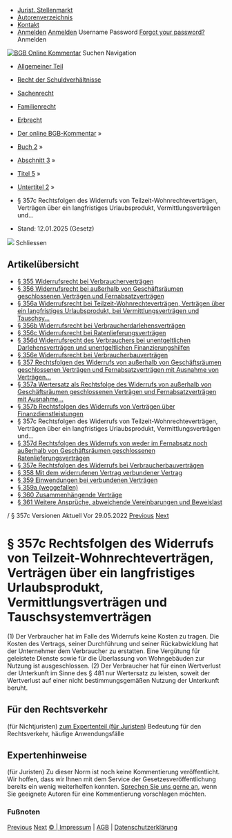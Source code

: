   * [Jurist. Stellenmarkt](https://bgb.kommentar.de/Buch-2/Abschnitt-3/Titel-5/Untertitel-2/</job-board> "Jurist. Stellenmarkt")
  * [Autorenverzeichnis](https://bgb.kommentar.de/Buch-2/Abschnitt-3/Titel-5/Untertitel-2/</Autorenverzeichnis> "Autorenverzeichnis")
  * [Kontakt](https://bgb.kommentar.de/Buch-2/Abschnitt-3/Titel-5/Untertitel-2/</Kontakt>)
  * [Anmelden](https://bgb.kommentar.de/Buch-2/Abschnitt-3/Titel-5/Untertitel-2/<#login> "show login form") [Anmelden](https://bgb.kommentar.de/Buch-2/Abschnitt-3/Titel-5/Untertitel-2/<#> "hide login form") Username Password
[Forgot your password?](https://bgb.kommentar.de/Buch-2/Abschnitt-3/Titel-5/Untertitel-2/</user/forgotpassword>) Anmelden 


[![BGB Online Kommentar](https://bgb.kommentar.de/extension/bgb/design/bgb/images/logo.png)](https://bgb.kommentar.de/Buch-2/Abschnitt-3/Titel-5/Untertitel-2/</> "BGB Online Kommentar")
Suchen
Navigation
  * [Allgemeiner Teil](https://bgb.kommentar.de/Buch-2/Abschnitt-3/Titel-5/Untertitel-2/</Buch-1>)
  * [Recht der Schuldverhältnisse](https://bgb.kommentar.de/Buch-2/Abschnitt-3/Titel-5/Untertitel-2/</Buch-2>)
  * [Sachenrecht](https://bgb.kommentar.de/Buch-2/Abschnitt-3/Titel-5/Untertitel-2/</Buch-3>)
  * [Familienrecht](https://bgb.kommentar.de/Buch-2/Abschnitt-3/Titel-5/Untertitel-2/</Buch-4>)
  * [Erbrecht](https://bgb.kommentar.de/Buch-2/Abschnitt-3/Titel-5/Untertitel-2/</Buch-5>)


  * [Der online BGB-Kommentar](https://bgb.kommentar.de/Buch-2/Abschnitt-3/Titel-5/Untertitel-2/</>) »
  * [Buch 2](https://bgb.kommentar.de/Buch-2/Abschnitt-3/Titel-5/Untertitel-2/</Buch-2>) »
  * [Abschnitt 3](https://bgb.kommentar.de/Buch-2/Abschnitt-3/Titel-5/Untertitel-2/</Buch-2/Abschnitt-3>) »
  * [Titel 5](https://bgb.kommentar.de/Buch-2/Abschnitt-3/Titel-5/Untertitel-2/</Buch-2/Abschnitt-3/Titel-5>) »
  * [Untertitel 2](https://bgb.kommentar.de/Buch-2/Abschnitt-3/Titel-5/Untertitel-2/</Buch-2/Abschnitt-3/Titel-5/Untertitel-2>) »
  * § 357c Rechtsfolgen des Widerrufs von Teilzeit-Wohnrechteverträgen, Verträgen über ein langfristiges Urlaubsprodukt, Vermittlungsverträgen und... 
  * Stand: 12.01.2025 (Gesetz) 


![](https://vg01.met.vgwort.de/na/1c9909529ead4f509072c06d9081a7d5)
Schliessen 
## Artikelübersicht
  * [ § 355 Widerrufsrecht bei Verbraucherverträgen ](https://bgb.kommentar.de/Buch-2/Abschnitt-3/Titel-5/Untertitel-2/</Buch-2/Abschnitt-3/Titel-5/Untertitel-2/Widerrufsrecht-bei-Verbrauchervertraegen>)
  * [ § 356 Widerrufsrecht bei außerhalb von Geschäftsräumen geschlossenen Verträgen und Fernabsatzverträgen ](https://bgb.kommentar.de/Buch-2/Abschnitt-3/Titel-5/Untertitel-2/</Buch-2/Abschnitt-3/Titel-5/Untertitel-2/Widerrufsrecht-bei-ausserhalb-von-Geschaeftsraeumen-geschlossenen-Vertraegen-und-Fernabsatzvertraegen>)
  * [ § 356a Widerrufsrecht bei Teilzeit-Wohnrechteverträgen, Verträgen über ein langfristiges Urlaubsprodukt, bei Vermittlungsverträgen und Tauschsy... ](https://bgb.kommentar.de/Buch-2/Abschnitt-3/Titel-5/Untertitel-2/</Buch-2/Abschnitt-3/Titel-5/Untertitel-2/Widerrufsrecht-bei-Teilzeit-Wohnrechtevertraegen-Vertraegen-ueber-ein-langfristiges-Urlaubsprodukt-bei-Vermittlungsvertraegen-und-Tauschsystemvertraegen>)
  * [ § 356b Widerrufsrecht bei Verbraucherdarlehensverträgen ](https://bgb.kommentar.de/Buch-2/Abschnitt-3/Titel-5/Untertitel-2/</Buch-2/Abschnitt-3/Titel-5/Untertitel-2/Widerrufsrecht-bei-Verbraucherdarlehensvertraegen>)
  * [ § 356c Widerrufsrecht bei Ratenlieferungsverträgen ](https://bgb.kommentar.de/Buch-2/Abschnitt-3/Titel-5/Untertitel-2/</Buch-2/Abschnitt-3/Titel-5/Untertitel-2/Widerrufsrecht-bei-Ratenlieferungsvertraegen>)
  * [ § 356d Widerrufsrecht des Verbrauchers bei unentgeltlichen Darlehensverträgen und unentgeltlichen Finanzierungshilfen ](https://bgb.kommentar.de/Buch-2/Abschnitt-3/Titel-5/Untertitel-2/</Buch-2/Abschnitt-3/Titel-5/Untertitel-2/Widerrufsrecht-des-Verbrauchers-bei-unentgeltlichen-Darlehensvertraegen-und-unentgeltlichen-Finanzierungshilfen>)
  * [ § 356e Widerrufsrecht bei Verbraucherbauverträgen ](https://bgb.kommentar.de/Buch-2/Abschnitt-3/Titel-5/Untertitel-2/</Buch-2/Abschnitt-3/Titel-5/Untertitel-2/Widerrufsrecht-bei-Verbraucherbauvertraegen>)
  * [ § 357 Rechtsfolgen des Widerrufs von außerhalb von Geschäftsräumen geschlossenen Verträgen und Fernabsatzverträgen mit Ausnahme von Verträgen... ](https://bgb.kommentar.de/Buch-2/Abschnitt-3/Titel-5/Untertitel-2/</Buch-2/Abschnitt-3/Titel-5/Untertitel-2/Rechtsfolgen-des-Widerrufs-von-ausserhalb-von-Geschaeftsraeumen-geschlossenen-Vertraegen-und-Fernabsatzvertraegen-mit-Ausnahme-von-Vertraegen-ueber-Finanzdienstleistungen>)
  * [ § 357a Wertersatz als Rechtsfolge des Widerrufs von außerhalb von Geschäftsräumen geschlossenen Verträgen und Fernabsatzverträgen mit Ausnahme... ](https://bgb.kommentar.de/Buch-2/Abschnitt-3/Titel-5/Untertitel-2/</Buch-2/Abschnitt-3/Titel-5/Untertitel-2/Wertersatz-als-Rechtsfolge-des-Widerrufs-von-ausserhalb-von-Geschaeftsraeumen-geschlossenen-Vertraegen-und-Fernabsatzvertraegen-mit-Ausnahme-von-Vertraegen-ueber-Finanzdienstleistungen>)
  * [ § 357b Rechtsfolgen des Widerrufs von Verträgen über Finanzdienstleistungen ](https://bgb.kommentar.de/Buch-2/Abschnitt-3/Titel-5/Untertitel-2/</Buch-2/Abschnitt-3/Titel-5/Untertitel-2/Rechtsfolgen-des-Widerrufs-von-Vertraegen-ueber-Finanzdienstleistungen>)
  * § 357c Rechtsfolgen des Widerrufs von Teilzeit-Wohnrechteverträgen, Verträgen über ein langfristiges Urlaubsprodukt, Vermittlungsverträgen und... 
  * [ § 357d Rechtsfolgen des Widerrufs von weder im Fernabsatz noch außerhalb von Geschäftsräumen geschlossenen Ratenlieferungsverträgen ](https://bgb.kommentar.de/Buch-2/Abschnitt-3/Titel-5/Untertitel-2/</Buch-2/Abschnitt-3/Titel-5/Untertitel-2/Rechtsfolgen-des-Widerrufs-von-weder-im-Fernabsatz-noch-ausserhalb-von-Geschaeftsraeumen-geschlossenen-Ratenlieferungsvertraegen>)
  * [ § 357e Rechtsfolgen des Widerrufs bei Verbraucherbauverträgen ](https://bgb.kommentar.de/Buch-2/Abschnitt-3/Titel-5/Untertitel-2/</Buch-2/Abschnitt-3/Titel-5/Untertitel-2/Rechtsfolgen-des-Widerrufs-bei-Verbraucherbauvertraegen>)
  * [ § 358 Mit dem widerrufenen Vertrag verbundener Vertrag ](https://bgb.kommentar.de/Buch-2/Abschnitt-3/Titel-5/Untertitel-2/</Buch-2/Abschnitt-3/Titel-5/Untertitel-2/Mit-dem-widerrufenen-Vertrag-verbundener-Vertrag>)
  * [ § 359 Einwendungen bei verbundenen Verträgen ](https://bgb.kommentar.de/Buch-2/Abschnitt-3/Titel-5/Untertitel-2/</Buch-2/Abschnitt-3/Titel-5/Untertitel-2/Einwendungen-bei-verbundenen-Vertraegen>)
  * [ § 359a (weggefallen) ](https://bgb.kommentar.de/Buch-2/Abschnitt-3/Titel-5/Untertitel-2/</Buch-2/Abschnitt-3/Titel-5/Untertitel-2/weggefallen>)
  * [ § 360 Zusammenhängende Verträge ](https://bgb.kommentar.de/Buch-2/Abschnitt-3/Titel-5/Untertitel-2/</Buch-2/Abschnitt-3/Titel-5/Untertitel-2/Zusammenhaengende-Vertraege>)
  * [ § 361 Weitere Ansprüche, abweichende Vereinbarungen und Beweislast ](https://bgb.kommentar.de/Buch-2/Abschnitt-3/Titel-5/Untertitel-2/</Buch-2/Abschnitt-3/Titel-5/Untertitel-2/Weitere-Ansprueche-abweichende-Vereinbarungen-und-Beweislast>)


/ § 357c 
Versionen  Aktuell Vor 29.05.2022
[Previous](https://bgb.kommentar.de/Buch-2/Abschnitt-3/Titel-5/Untertitel-2/</Buch-2/Abschnitt-3/Titel-5/Untertitel-2/Rechtsfolgen-des-Widerrufs-von-Vertraegen-ueber-Finanzdienstleistungen> "§ 357b Rechtsfolgen des Widerrufs von Verträgen über Finanzdienstleistungen") [Next](https://bgb.kommentar.de/Buch-2/Abschnitt-3/Titel-5/Untertitel-2/</Buch-2/Abschnitt-3/Titel-5/Untertitel-2/Rechtsfolgen-des-Widerrufs-von-weder-im-Fernabsatz-noch-ausserhalb-von-Geschaeftsraeumen-geschlossenen-Ratenlieferungsvertraegen> "§ 357d Rechtsfolgen des Widerrufs von weder im Fernabsatz noch außerhalb von Geschäftsräumen geschlossenen Ratenlieferungsverträgen")
# § 357c Rechtsfolgen des Widerrufs von Teilzeit-Wohnrechteverträgen, Verträgen über ein langfristiges Urlaubsprodukt, Vermittlungsverträgen und Tauschsystemverträgen
(1) Der Verbraucher hat im Falle des Widerrufs keine Kosten zu tragen. Die Kosten des Vertrags, seiner Durchführung und seiner Rückabwicklung hat der Unternehmer dem Verbraucher zu erstatten. Eine Vergütung für geleistete Dienste sowie für die Überlassung von Wohngebäuden zur Nutzung ist ausgeschlossen.
(2) Der Verbraucher hat für einen Wertverlust der Unterkunft im Sinne des § 481 nur Wertersatz zu leisten, soweit der Wertverlust auf einer nicht bestimmungsgemäßen Nutzung der Unterkunft beruht.
## Für den Rechtsverkehr 
(für Nichtjuristen)
[zum Expertenteil (für Juristen)](https://bgb.kommentar.de/Buch-2/Abschnitt-3/Titel-5/Untertitel-2/<#expertenhinweise>)
Bedeutung für den Rechtsverkehr, häufige Anwendungsfälle
## Expertenhinweise
(für Juristen)
Zu dieser Norm ist noch keine Kommentierung veröffentlicht. Wir hoffen, dass wir Ihnen mit dem Service der Gesetzesveröffentlichung bereits ein wenig weiterhelfen konnten. [Sprechen Sie uns gerne an](https://bgb.kommentar.de/Buch-2/Abschnitt-3/Titel-5/Untertitel-2/</Kontakt>), wenn Sie geeignete Autoren für eine Kommentierung vorschlagen möchten. 
### Fußnoten
[Previous](https://bgb.kommentar.de/Buch-2/Abschnitt-3/Titel-5/Untertitel-2/</Buch-2/Abschnitt-3/Titel-5/Untertitel-2/Rechtsfolgen-des-Widerrufs-von-Vertraegen-ueber-Finanzdienstleistungen> "§ 357b Rechtsfolgen des Widerrufs von Verträgen über Finanzdienstleistungen") [Next](https://bgb.kommentar.de/Buch-2/Abschnitt-3/Titel-5/Untertitel-2/</Buch-2/Abschnitt-3/Titel-5/Untertitel-2/Rechtsfolgen-des-Widerrufs-von-weder-im-Fernabsatz-noch-ausserhalb-von-Geschaeftsraeumen-geschlossenen-Ratenlieferungsvertraegen> "§ 357d Rechtsfolgen des Widerrufs von weder im Fernabsatz noch außerhalb von Geschäftsräumen geschlossenen Ratenlieferungsverträgen")
[© | Impressum](https://bgb.kommentar.de/Buch-2/Abschnitt-3/Titel-5/Untertitel-2/</Kontakt>) | [AGB](https://bgb.kommentar.de/Buch-2/Abschnitt-3/Titel-5/Untertitel-2/</AGB>) | [Datenschutzerklärung](https://bgb.kommentar.de/Buch-2/Abschnitt-3/Titel-5/Untertitel-2/</Datenschutzerklaerung-fuer-Leser>)
